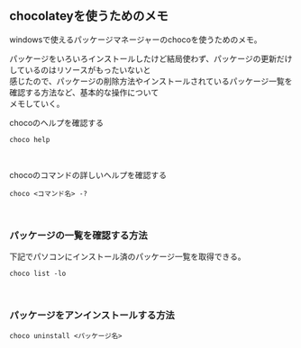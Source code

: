 ## chocolateyを使うためのメモ

windowsで使えるパッケージマネージャーのchocoを使うためのメモ。

パッケージをいろいろインストールしたけど結局使わず、パッケージの更新だけしているのはリソースがもったいないと  
感じたので、パッケージの削除方法やインストールされているパッケージ一覧を確認する方法など、基本的な操作について  
メモしていく。

chocoのヘルプを確認する

```
choco help
```

<br />

chocoのコマンドの詳しいヘルプを確認する

```
choco <コマンド名> -?
```

<br />

### パッケージの一覧を確認する方法

下記でパソコンにインストール済のパッケージ一覧を取得できる。

```
choco list -lo
```

<br />

### パッケージをアンインストールする方法

```
choco uninstall <パッケージ名>
```




